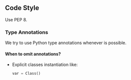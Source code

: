 

## Code Style

Use PEP 8.

### Type Annotations

We try to use Python type annotations whenever is possible.

#### When to omit annotations?

- Explicit classes instantiation like:

    ```python
    var = Class()
    ```
